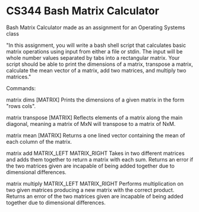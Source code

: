 # CS344 Bash Matrix Calculator
Bash Matrix Calculator made as an assignment for an Operating Systems class

"In this assignment, you will write a bash shell script that calculates basic matrix operations using input from either a file or stdin. The input will be whole number values separated by tabs into a rectangular matrix. Your script should be able to print the dimensions of a matrix, transpose a matrix, calculate the mean vector of a matrix, add two matrices, and multiply two matrices."

Commands:

matrix dims [MATRIX]
  Prints the dimensions of a given matrix in the form "rows cols".
  
matrix transpose [MATRIX]
   Reflects elements of a matrix along the main diagonal, meaning a matrix of MxN will transpose to a matrix of NxM.
  
matrix mean [MATRIX]
  Returns a one lined vector containing the mean of each column of the matrix.

matrix add MATRIX_LEFT MATRIX_RIGHT
  Takes in two different matrices and adds them together to return a matrix with each sum. Returns an error if the two matrices given are incapable of being added together due to dimensional differences.

matrix multiply MATRIX_LEFT MATRIX_RIGHT
  Performs multiplication on two given matrices producing a new matrix with the correct product. Returns an error of the two matrices given are incapable of being added together due to dimensional differences.
